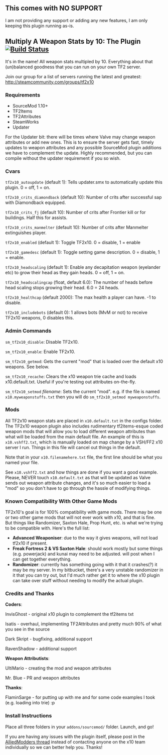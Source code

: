 ## This comes with NO SUPPORT
I am not providing any support or adding any new features, I am only keeping this plugin running as-is.  

## Multiply A Weapon Stats by 10: The Plugin [![Build Status](https://travis-ci.org/50DKP/TF2x10.svg?branch=master)](https://travis-ci.org/50DKP/TF2x10)
It's in the name! All weapon stats multipled by 10. Everything about that (un)balanced goodness that you can run on your own TF2 server.

Join our group for a list of servers running the latest and greatest: http://steamcommunity.com/groups/tf2x10

### Requirements
* SourceMod 1.10+
* TF2Items
* TF2Attributes
* SteamWorks
* Updater

For the Updater bit: there will be times where Valve may change weapon attributes or add new ones. This is to ensure the server gets fast, timely updates to weapon attributes and any possible SourceMod plugin additions we have to complement the update. Highly recommended, but you can compile without the updater requirement if you so wish.


### Cvars
`tf2x10_autoupdate` (default 1):
Tells updater.smx to automatically update this plugin. 0 = off, 1 = on.

`tf2x10_crits_diamondback` (default 10):
Number of crits after successful sap with Diamondback equipped.

`tf2x10_crits_fj` (default 10):
Number of crits after Frontier kill or for buildings. Half this for assists.

`tf2x10_crits_manmelter` (default 10):
Number of crits after Manmelter extinguishes player.

`tf2x10_enabled` (default 1):
Toggle TF2x10. 0 = disable, 1 = enable

`tf2x10_gamedesc` (default 1):
Toggle setting game description. 0 = disable, 1 = enable.

`tf2x10_headscaling` (default 1):
Enable any decapitation weapon (eyelander etc) to grow their head as they gain heads. 0 = off, 1 = on.

`tf2x10_headscalingcap` (float, default 6.0):
The number of heads before head scaling stops growing their head. 6.0 = 24 heads.

`tf2x10_healthcap` (default 2000):
The max health a player can have. -1 to disable.

`tf2x10_includebots` (default 0):
1 allows bots (MvM or not) to receive TF2x10 weapons, 0 disables this.


### Admin Commands
`sm_tf2x10_disable`:
Disable TF2x10.

`sm_tf2x10_enable`:
Enable TF2x10.

`sm_tf2x10_getmod`:
Gets the current "mod" that is loaded over the default x10 weapons. See below.

`sm_tf2x10_recache`:
Clears the x10 weapon trie cache and loads x10.default.txt. Useful if you're testing out attributes on-the-fly.

`sm_tf2x10_setmod` *filename*:
Sets the current "mod". e.g. if the file is named `x10.myweaponstuffs.txt` then you will do `sm_tf2x10_setmod myweaponstuffs`.


### Mods
All TF2x10 weapon stats are placed in `x10.default.txt` in the configs folder. The TF2x10 weapon plugin also includes rudimentary tf2items-esque coded weapon mods that will allow you to load different weapon attributes than what will be loaded from the main default file. An example of this is `x10.vshff2.txt`, which is manually loaded on map change by a VSH/FF2 x10 server I run. Things in this file will cancel out things in the default.

Note that in your `x10.filenamehere.txt` file, the first line should be what you named your file.

See `x10.vshff2.txt` and how things are done if you want a good example. Please, NEVER touch `x10.default.txt` as that will be updated as Valve sends out weapon attribute changes, and it's so much easier to load a "mod" so you don't have to go through the hassle of modifying things.


### Known Compatibility With Other Game Mods
TF2x10's goal is for 100% compatibility with game mods. There may be one or two other game mods that will not ever work with x10, and that is fine. But things like Randomizer, Saxton Hale, Prop Hunt, etc. is what we're trying to be compatible with. Here's the full list:

* **Advanced Weaponiser**: due to the way it gives weapons, will not load tf2x10 if present.
* **Freak Fortress 2 & VS Saxton Hale**: should work mostly but some things (e.g. powerjack) and kunai may need to be adjusted. will post when I can get together everything.
* **Randomizer**: currently has something going with it that it crashes(?) it may be my server. In my bitbucket, there's a very unstable randomizer in it that you can try out, but I'd much rather get it to where the x10 plugin can take over stuff without needing to modify the actual plugin.


### Credits and Thanks
**Coders**:

InvisGhost - original x10 plugin to complement the tf2items txt

Isatis - overhaul, implementing TF2Attributes and pretty much 90% of what you see in the source

Dark Skript - bugfixing, additional support

RavenShadow - additional support

**Weapon Attributists**:

UltiMario - creating the mod and weapon attributes

Mr. Blue - PR and weapon attributes

**Thanks**:

FlaminSarge - for putting up with me and for some code examples I took (e.g. loading into trie) :p


### Install Instructions

Place all three folders in your `addons/sourcemod/` folder. Launch, and go!

If you are having any issues with the plugin itself, please post in the [AlliedModders thread](https://forums.alliedmods.net/showthread.php?t=270723) instead of contacting anyone on the x10 team individually so we can better help you. Thanks!
